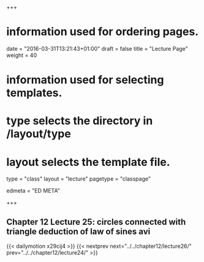 +++
# information used for ordering pages.
date = "2016-03-31T13:21:43+01:00"
draft = false
title = "Lecture Page"
weight = 40

# information used for selecting templates.
# type selects the directory in /layout/type
# layout selects the template file.

type   = "class"
layout = "lecture"
pagetype = "classpage"





edmeta = "ED META"

+++
## Chapter 12 Lecture 25: circles connected with triangle deduction of law of sines avi
{{< dailymotion x29cij4 >}}
{{< nextprev next="../../chapter12/lecture26/"     prev="../../chapter12/lecture24/"  >}}

